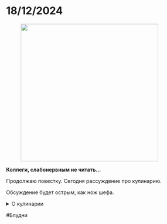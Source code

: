 # 18/12/2024

<div align="left"><figure><img src="../../.gitbook/assets/photo_2025-10-02_14-51-44.jpg" alt="" width="375"><figcaption></figcaption></figure></div>

**Коллеги, слабонервным не читать...**

Продолжаю повестку. Сегодня рассуждение про кулинарию.&#x20;

Обсуждение будет острым, как нож шефа.

<details>

<summary>О кулинарии</summary>

Когда речь идет о разработке, то можно услышать сравнение разработчиков с поварами: есть те, кто готовит изысканные блюда, есть те, кто просто готовит шаурму, но делает это умело и быстро. А есть адепты карательной кулинарии.

Представьте себе, вы заходите в шикарный ресторан. Ожидаете увидеть меню с утонченными блюдами, приготовленными с любовью и вниманием к каждой мелочи. Вместо этого вам предлагают инсталляцию из сосисок, перца и петрушки. Официант уверяет вас, что все сделано по технологическим картам лучших поваров мира, хотя на самом деле...Шеф данной лавки готовил только к новогоднему застолью для узкого семейного круга. Это в лучшем случае.

Так и в разработке. Вместо того чтобы продумывать архитектуру, некоторые бросаются в бой, как в черную пятницу: «Свободная касса!»

Функционал? Ну, он вроде бы есть… Хотя иногда кнопки не нажимаются, приложение падает, смс не приходят.

Тестирование? Да зачем оно нужно, когда можно просто сразу писать на проде и посмотреть, что получится! А баги? Так это же специи, придающие особый вкус нашему блюду!

Документация? Да кто ее читает? Зато можно смело сказать, что каждый проект — это кулинарный шедевр, который никто больше не сможет повторить.

Но самое забавное – это уверенность таких ребят в собственной гениальности. Каждый считает себя гуру, хотя на деле даже _gitflow_ вызывает трудности.

А сколько же стоит твое блюдо? Спросите Вы таких шефов. И откажется, что в [L'Ambroisie](https://www.ambroisie-paris.com/) дешевле поужинать.

</details>

&#x20;\#Блудни
